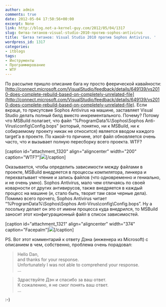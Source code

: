 ```yaml
---
author: admin
comments: true
date: 2012-05-04 17:50:56+00:00
excerpt: None
link: http://blog.not-a-kernel-guy.com/2012/05/04/1317
slug: битва-титанов-visual-studio-2010-против-sophos-antivirus
title: 'Битва титанов: Visual Studio 2010 против Sophos Antivirus. '
wordpress_id: 1317
categories:
- itblogs
tags:
- Инструменты
- Программирование
- WTF
---
```


По рассылке пришло описание бага ну просто феерической кавайности: [http://connect.microsoft.com/VisualStudio/feedback/details/649139/vs2010-does-complete-rebuild-based-on-completely-unrelated-file](http://connect.microsoft.com/VisualStudio/feedback/details/649139/vs2010-does-complete-rebuild-based-on-completely-unrelated-file). Если вкраце, то присутсвие Sophos Antivirus на машине, заставляет Visual Studio делать полный билд вместо инкрементального. Почему? Потому что MSBuild полагает, что файл “%ProgramData%\Sophos\Sophos Anti-Virus\config\Config.bops” (который, понятно, ни к MSBuild, ни к собираемому проекту никак не относится) является вводом каждого target’а в проекте. По какой-то причине, этот файл обновляется очень часто, что и вызывает полную пересборку всего проекта. WTF?

[caption id="attachment_1320" align="aligncenter" width="200" caption="WTF?"][![](http://blog.not-a-kernel-guy.com/wp-content/uploads/2012/05/house_wtf.jpg)](http://blog.not-a-kernel-guy.com/wp-content/uploads/2012/05/house_wtf.jpg)[/caption]

<!-- more -->Оказывается, чтобы определить зависимости между файлами в проекте, MSBuild внедряется в процессы компилятора, линкера и перехватывает чтение и запись файлов (что одновременно и гениально, и не очень умно). Sophos Antivirus, мало чем отличаясь по своей коварности от других антивирусов, также внедряется в каждый процесс на машине (и, стало быть, творит там свои черные дела). Помимо всего прочего, Sophos Antivirus читает “%ProgramData%\Sophos\Sophos Anti-Virus\config\Config.bops”. Ну а посольку делает он это от имени процесса куда внедрился, то MSBuild заносит этот конфигурационный файл в список зависимостей.

[caption id="attachment_1321" align="aligncenter" width="374" caption="Facepalm"][![](http://blog.not-a-kernel-guy.com/wp-content/uploads/2012/05/house_facepalm.jpg)](http://blog.not-a-kernel-guy.com/wp-content/uploads/2012/05/house_facepalm.jpg)[/caption]

PS. Вот этот комментарий к ответу Дэна (инженера из Microsoft) с описанием в чем, собственно, проблема очень порадовал:



> Hello Dan,  
> and thanks for your response.  
> Unfortunately I was not able to comprehend your response.  
> ...


> Здраствуйте Дэн и спасибо за ваш ответ.  
> К сожалению, я не смог понять ваш ответ.  
> ...



:-)
